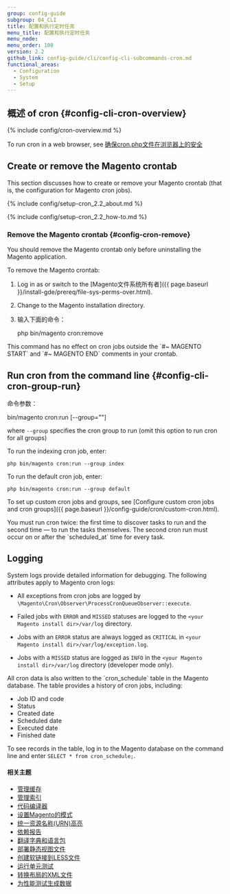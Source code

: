 ```yaml
---
group: config-guide
subgroup: 04_CLI
title: 配置和执行定时任务
menu_title: 配置和执行定时任务
menu_node:
menu_order: 100
version: 2.2
github_link: config-guide/cli/config-cli-subcommands-cron.md
functional_areas:
  - Configuration
  - System
  - Setup
---
```


## 概述 of cron {#config-cli-cron-overview}
{% include config/cron-overview.md %}

To run cron in a web browser, see <a href="{{ page.baseurl }}/config-guide/secy/secy-cron.html">确保cron.php文件在浏览器上的安全</a>

## Create or remove the Magento crontab
This section discusses how to create or remove your Magento crontab (that is, the configuration for Magento cron jobs).

{% include config/setup-cron_2.2_about.md %}

{% include config/setup-cron_2.2_how-to.md %}

### Remove the Magento crontab {#config-cron-remove}
You should remove the Magento crontab only before uninstalling the Magento application.

To remove the Magento crontab:

1.  Log in as or switch to the [Magento文件系统所有者]({{ page.baseurl }}/install-gde/prereq/file-sys-perms-over.html).
2.  Change to the Magento installation directory.
3.  输入下面的命令：

      php bin/magento cron:remove

<div class="bs-callout bs-callout-info" id="info" markdown="1">
This command has no effect on cron jobs outside the `#~ MAGENTO START` and `#~ MAGENTO END` comments in your crontab.
</div>

## Run cron from the command line {#config-cli-cron-group-run}
命令参数：

  bin/magento cron:run [--group="<cron group name>"]

where `--group` specifies the cron group to run (omit this option to run cron for all groups)

To run the indexing cron job, enter:

`php bin/magento cron:run --group index`


To run the default cron job, enter:

`php bin/magento cron:run --group default`


To set up custom cron jobs and groups, see [Configure custom cron jobs and cron groups]({{ page.baseurl }}/config-guide/cron/custom-cron.html).

<div class="bs-callout bs-callout-info" id="info" markdown="1">
You must run cron twice: the first time to discover tasks to run and the second time — to run the tasks themselves. The second cron run must occur on or after the `scheduled_at` time for every task.
</div>

## Logging
System logs provide detailed information for debugging. The following attributes apply to Magento cron logs:

-   All exceptions from cron jobs are logged by `\Magento\Cron\Observer\ProcessCronQueueObserver::execute`.

-   Failed jobs with `ERROR` and `MISSED` statuses are logged to the `<your Magento install dir>/var/log` directory.

-   Jobs with an `ERROR` status are always logged as `CRITICAL` in `<your Magento install dir>/var/log/exception.log`.

-   Jobs with a `MISSED` status are logged as `INFO` in the `<your Magento install dir>/var/log` directory (developer mode only).

<div class="bs-callout bs-callout-tip" markdown="1">
All cron data is also written to the `cron_schedule` table in the Magento database. The table provides a history of cron jobs, including:

-   Job ID and code
-   Status
-   Created date
-   Scheduled date
-   Executed date
-   Finished date

To see records in the table, log in to the Magento database on the command line and enter `SELECT * from cron_schedule;`.
</div>

#### 相关主题

-   <a href="{{ page.baseurl }}/config-guide/cli/config-cli-subcommands-cache.html">管理缓存</a>
-   <a href="{{ page.baseurl }}/config-guide/cli/config-cli-subcommands-index.html">管理索引</a>
-   <a href="{{ page.baseurl }}/config-guide/cli/config-cli-subcommands-compiler.html">代码编译器</a>
-   <a href="{{ page.baseurl }}/config-guide/cli/config-cli-subcommands-mode.html">设置Magento的模式</a>
-   <a href="{{ page.baseurl }}/config-guide/cli/config-cli-subcommands-urn.html">统一资源名称(URN)高亮</a>
-   <a href="{{ page.baseurl }}/config-guide/cli/config-cli-subcommands-depen.html">依赖报告</a>
-   <a href="{{ page.baseurl }}/config-guide/cli/config-cli-subcommands-i18n.html">翻译字典和语言包</a>
-   <a href="{{ page.baseurl }}/config-guide/cli/config-cli-subcommands-static-view.html">部署静态视图文件</a>
-   <a href="{{ page.baseurl }}/config-guide/cli/config-cli-subcommands-less-sass.html">创建软链接到LESS文件</a>
-   <a href="{{ page.baseurl }}/config-guide/cli/config-cli-subcommands-test.html">运行单元测试</a>
-   <a href="{{ page.baseurl }}/config-guide/cli/config-cli-subcommands-layout-xml.html">转换布局的XML文件</a>
-   <a href="{{ page.baseurl }}/config-guide/cli/config-cli-subcommands-perf-data.html">为性能测试生成数据</a>
